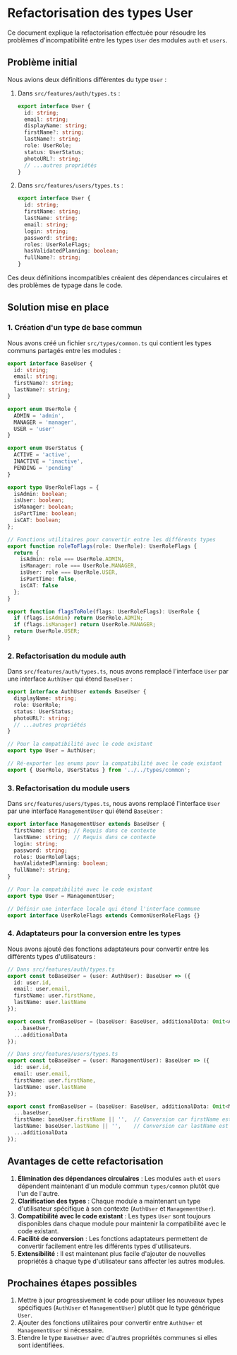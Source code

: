 # Refactorisation des types User

Ce document explique la refactorisation effectuée pour résoudre les problèmes d'incompatibilité entre les types `User` des modules `auth` et `users`.

## Problème initial

Nous avions deux définitions différentes du type `User` :

1. Dans `src/features/auth/types.ts` :
   ```typescript
   export interface User {
     id: string;
     email: string;
     displayName: string;
     firstName?: string;
     lastName?: string;
     role: UserRole;
     status: UserStatus;
     photoURL?: string;
     // ...autres propriétés
   }
   ```

2. Dans `src/features/users/types.ts` :
   ```typescript
   export interface User {
     id: string;
     firstName: string;
     lastName: string;
     email: string;
     login: string;
     password: string;
     roles: UserRoleFlags;
     hasValidatedPlanning: boolean;
     fullName?: string;
   }
   ```

Ces deux définitions incompatibles créaient des dépendances circulaires et des problèmes de typage dans le code.

## Solution mise en place

### 1. Création d'un type de base commun

Nous avons créé un fichier `src/types/common.ts` qui contient les types communs partagés entre les modules :

```typescript
export interface BaseUser {
  id: string;
  email: string;
  firstName?: string;
  lastName?: string;
}

export enum UserRole {
  ADMIN = 'admin',
  MANAGER = 'manager',
  USER = 'user'
}

export enum UserStatus {
  ACTIVE = 'active',
  INACTIVE = 'inactive',
  PENDING = 'pending'
}

export type UserRoleFlags = {
  isAdmin: boolean;
  isUser: boolean;
  isManager: boolean;
  isPartTime: boolean;
  isCAT: boolean;
};

// Fonctions utilitaires pour convertir entre les différents types
export function roleToFlags(role: UserRole): UserRoleFlags {
  return {
    isAdmin: role === UserRole.ADMIN,
    isManager: role === UserRole.MANAGER,
    isUser: role === UserRole.USER,
    isPartTime: false,
    isCAT: false
  };
}

export function flagsToRole(flags: UserRoleFlags): UserRole {
  if (flags.isAdmin) return UserRole.ADMIN;
  if (flags.isManager) return UserRole.MANAGER;
  return UserRole.USER;
}
```

### 2. Refactorisation du module auth

Dans `src/features/auth/types.ts`, nous avons remplacé l'interface `User` par une interface `AuthUser` qui étend `BaseUser` :

```typescript
export interface AuthUser extends BaseUser {
  displayName: string;
  role: UserRole;
  status: UserStatus;
  photoURL?: string;
  // ...autres propriétés
}

// Pour la compatibilité avec le code existant
export type User = AuthUser;

// Ré-exporter les enums pour la compatibilité avec le code existant
export { UserRole, UserStatus } from '../../types/common';
```

### 3. Refactorisation du module users

Dans `src/features/users/types.ts`, nous avons remplacé l'interface `User` par une interface `ManagementUser` qui étend `BaseUser` :

```typescript
export interface ManagementUser extends BaseUser {
  firstName: string; // Requis dans ce contexte
  lastName: string;  // Requis dans ce contexte
  login: string;
  password: string;
  roles: UserRoleFlags;
  hasValidatedPlanning: boolean;
  fullName?: string;
}

// Pour la compatibilité avec le code existant
export type User = ManagementUser;

// Définir une interface locale qui étend l'interface commune
export interface UserRoleFlags extends CommonUserRoleFlags {}
```

### 4. Adaptateurs pour la conversion entre les types

Nous avons ajouté des fonctions adaptateurs pour convertir entre les différents types d'utilisateurs :

```typescript
// Dans src/features/auth/types.ts
export const toBaseUser = (user: AuthUser): BaseUser => ({
  id: user.id,
  email: user.email,
  firstName: user.firstName,
  lastName: user.lastName
});

export const fromBaseUser = (baseUser: BaseUser, additionalData: Omit<AuthUser, keyof BaseUser>): AuthUser => ({
  ...baseUser,
  ...additionalData
});

// Dans src/features/users/types.ts
export const toBaseUser = (user: ManagementUser): BaseUser => ({
  id: user.id,
  email: user.email,
  firstName: user.firstName,
  lastName: user.lastName
});

export const fromBaseUser = (baseUser: BaseUser, additionalData: Omit<ManagementUser, keyof BaseUser>): ManagementUser => ({
  ...baseUser,
  firstName: baseUser.firstName || '',  // Conversion car firstName est requis dans ManagementUser
  lastName: baseUser.lastName || '',    // Conversion car lastName est requis dans ManagementUser
  ...additionalData
});
```

## Avantages de cette refactorisation

1. **Élimination des dépendances circulaires** : Les modules `auth` et `users` dépendent maintenant d'un module commun `types/common` plutôt que l'un de l'autre.
2. **Clarification des types** : Chaque module a maintenant un type d'utilisateur spécifique à son contexte (`AuthUser` et `ManagementUser`).
3. **Compatibilité avec le code existant** : Les types `User` sont toujours disponibles dans chaque module pour maintenir la compatibilité avec le code existant.
4. **Facilité de conversion** : Les fonctions adaptateurs permettent de convertir facilement entre les différents types d'utilisateurs.
5. **Extensibilité** : Il est maintenant plus facile d'ajouter de nouvelles propriétés à chaque type d'utilisateur sans affecter les autres modules.

## Prochaines étapes possibles

1. Mettre à jour progressivement le code pour utiliser les nouveaux types spécifiques (`AuthUser` et `ManagementUser`) plutôt que le type générique `User`.
2. Ajouter des fonctions utilitaires pour convertir entre `AuthUser` et `ManagementUser` si nécessaire.
3. Étendre le type `BaseUser` avec d'autres propriétés communes si elles sont identifiées.
